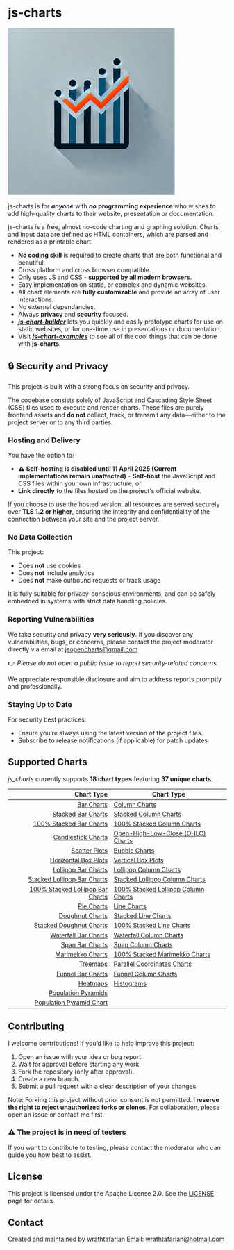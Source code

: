 # js-charts

![js-charts logo](./images/logo/js-charts-logo-medium-384x384.png)

js-charts is for ***anyone*** with ***no*** **programming experience** who wishes to add high-quality charts to their website, presentation or documentation.

js-charts is a free, almost no-code charting and graphing solution. Charts and input data are defined as HTML containers, which are parsed and rendered as a printable chart.

- **No coding skill** is required to create charts that are both functional and beautiful.
- Cross platform and cross browser compatible.
- Only uses JS and CSS - **supported by all modern browsers**.
- Easy implementation on static, or complex and dynamic websites.
- All chart elements are **fully customizable** and provide an array of user interactions.
- No external dependancies.
- Always **privacy** and **security** focused.
- ***[js-chart-builder](https://github.com/wrathtafarian/js-chart-builder)*** lets you quickly and easily prototype charts for use on static websites, or for one-time use in presentations or documentation.
- Visit ***[js-chart-examples](https://github.com/wrathtafarian/js-chart-examples)*** to see all of the cool things that can be done with **js-charts**.

## 🔒 Security and Privacy

This project is built with a strong focus on security and privacy.

The codebase consists solely of JavaScript and Cascading Style Sheet (CSS) files used to execute and render charts. These files are purely frontend assets and **do not** collect, track, or transmit any data—either to the project server or to any third parties.

### Hosting and Delivery

You have the option to:

 - ⚠️ **Self-hosting is disabled until 11 April 2025 (Current implementations remain unaffected)** - **Self-host** the JavaScript and CSS files within your own infrastructure, or
 - **Link directly** to the files hosted on the project's official website.

If you choose to use the hosted version, all resources are served securely over **TLS 1.2 or higher**, ensuring the integrity and confidentiality of the connection between your site and the project server.

### No Data Collection

This project:

 - Does **not** use cookies
 - Does **not** include analytics
 - Does **not** make outbound requests or track usage

It is fully suitable for privacy-conscious environments, and can be safely embedded in systems with strict data handling policies.

### Reporting Vulnerabilities

We take security and privacy **very seriously**. If you discover any vulnerabilities, bugs, or concerns, please contact the project moderator directly via email at jsopencharts@gmail.com

👉 *Please do not open a public issue to report security-related concerns.*

We appreciate responsible disclosure and aim to address reports promptly and professionally.

### Staying Up to Date

For security best practices:

 - Ensure you’re always using the latest version of the project files.
 - Subscribe to release notifications (if applicable) for patch updates


## Supported Charts
_js_charts_ currently supports **18 chart types** featuring **37 unique charts**.

| Chart Type                      | Chart Type                         |
|--------------------------------:|------------------------------------|
| [Bar Charts](https://github.com/wrathtafarian/js-charts/wiki/Chart-Types-Bar-Charts) | [Column Charts](https://github.com/wrathtafarian/js-charts/wiki/Chart-Types-Column-Charts) |
| [Stacked Bar Charts](https://github.com/wrathtafarian/js-charts/wiki/Chart-Types-Bar-Charts) | [Stacked Column Charts](https://github.com/wrathtafarian/js-charts/wiki/Chart-Types-Column-Charts) |
| [100% Stacked Bar Charts](https://github.com/wrathtafarian/js-charts/wiki/Chart-Types-Bar-Charts) | [100% Stacked Column Charts](https://github.com/wrathtafarian/js-charts/wiki/Chart-Types-Column-Charts) |
| [Candlestick Charts](https://github.com/wrathtafarian/js-charts/wiki/Chart-Types-Candlestick-Charts) | [Open-High-Low-Close (OHLC) Charts](https://github.com/wrathtafarian/js-charts/wiki/Chart-Types-Open‐High‐Low‐Close-Charts) |
| [Scatter Plots](https://github.com/wrathtafarian/js-charts/wiki/Chart-Types-Scatter-Plots) | [Bubble Charts](https://github.com/wrathtafarian/js-charts/wiki/Chart-Types-Bubble-Charts) |
| [Horizontal Box Plots](https://github.com/wrathtafarian/js-charts/wiki/Chart-Types-Box-Plots) | [Vertical Box Plots](https://github.com/wrathtafarian/js-charts/wiki/Chart-Types-Box-Plots) |
| [Lollipop Bar Charts](https://github.com/wrathtafarian/js-charts/wiki/Chart-Types-Lollipop-Charts) | [Lollipop Column Charts](https://github.com/wrathtafarian/js-charts/wiki/Chart-Types-Lollipop-Charts) |
| [Stacked Lollipop Bar Charts](https://github.com/wrathtafarian/js-charts/wiki/Chart-Types-Lollipop-Charts) | [Stacked Lollipop Column Charts](https://github.com/wrathtafarian/js-charts/wiki/Chart-Types-Lollipop-Charts) |
| [100% Stacked Lollipop Bar Charts](https://github.com/wrathtafarian/js-charts/wiki/Chart-Types-Lollipop-Charts) | [100% Stacked Lollipop Column Charts](https://github.com/wrathtafarian/js-charts/wiki/Chart-Types-Lollipop-Charts) |
| [Pie Charts](https://github.com/wrathtafarian/js-charts/wiki/Chart-Types-Pie-and-Doughnut-Charts) | [Line Charts](https://github.com/wrathtafarian/js-charts/wiki/Chart-Types-Line-Charts) |
| [Doughnut Charts](https://github.com/wrathtafarian/js-charts/wiki/Chart-Types-Pie-and-Doughnut-Charts) | [Stacked Line Charts](https://github.com/wrathtafarian/js-charts/wiki/Chart-Types-Line-Charts) |
| [Stacked Doughnut Charts](https://github.com/wrathtafarian/js-charts/wiki/Chart-Types-Pie-and-Doughnut-Charts) | [100% Stacked Line Charts](https://github.com/wrathtafarian/js-charts/wiki/Chart-Types-Line-Charts) |
| [Waterfall Bar Charts](https://github.com/wrathtafarian/js-charts/wiki/Chart-Types-Waterfall-Charts) | [Waterfall Column Charts](https://github.com/wrathtafarian/js-charts/wiki/Chart-Types-Waterfall-Charts) |
| [Span Bar Charts](https://github.com/wrathtafarian/js-charts/wiki/Chart-Types-Span-Charts) | [Span Column Charts](https://github.com/wrathtafarian/js-charts/wiki/Chart-Types-Span-Charts) |
| [Marimekko Charts](https://github.com/wrathtafarian/js-charts/wiki/Chart-Types-Mekko-Charts) | [100% Stacked Marimekko Charts](https://github.com/wrathtafarian/js-charts/wiki/Chart-Types-Mekko-Charts) |
| [Treemaps](https://github.com/wrathtafarian/js-charts/wiki/Chart-Types-Treemaps) | [Parallel Coordinates Charts](https://github.com/wrathtafarian/js-charts/wiki/Chart-Types-Parallel-Coordinates-Charts) |
| [Funnel Bar Charts](https://github.com/wrathtafarian/js-charts/wiki/Chart-Types-Funnel-Charts) | [Funnel Column Charts](https://github.com/wrathtafarian/js-charts/wiki/Chart-Types-Funnel-Charts) |
| [Heatmaps](https://github.com/wrathtafarian/js-charts/wiki/Chart-Types-Heatmaps) | [Histograms](https://github.com/wrathtafarian/js-charts/wiki/Chart-Types-Histograms) |
| [Population Pyramids](https://github.com/wrathtafarian/js-charts/wiki/Chart-Types-Population-Pyramids) |  |
| [Population Pyramid Chart](/wiki/charts/Population%20Pyramid.md)        |                                    |

## Contributing
I welcome contributions! If you’d like to help improve this project:
1. Open an issue with your idea or bug report.
1. Wait for approval before starting any work.
1. Fork the repository (only after approval).
1. Create a new branch.
1. Submit a pull request with a clear description of your changes.

Note: Forking this project without prior consent is not permitted. __I reserve the right to reject unauthorized forks or clones__. For collaboration, please open an issue or contact me first.

### ⚠️ The project is in need of testers

If you want to contribute to testing, please contact the moderator who can guide you how best to assist.

##  License
This project is licensed under the Apache License 2.0. See the [LICENSE](./LICENSE) page for details.

## Contact

Created and maintained by wrathtafarian
    Email: wrathtafarian@hotmail.com
